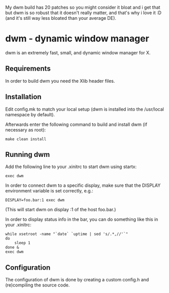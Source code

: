 My dwm build has 20 patches so you might consider it bloat and i get that but
dwm is so robust that it doesn't really matter, and
that's why i love it :D (and it's still way less bloated than your average DE).

dwm - dynamic window manager
============================
dwm is an extremely fast, small, and dynamic window manager for X.

Requirements
------------
In order to build dwm you need the Xlib header files.

Installation
------------
Edit config.mk to match your local setup (dwm is installed into
the /usr/local namespace by default).

Afterwards enter the following command to build and install dwm (if
necessary as root):

    make clean install

Running dwm
-----------
Add the following line to your .xinitrc to start dwm using startx:

    exec dwm

In order to connect dwm to a specific display, make sure that
the DISPLAY environment variable is set correctly, e.g.:

    DISPLAY=foo.bar:1 exec dwm

(This will start dwm on display :1 of the host foo.bar.)

In order to display status info in the bar, you can do something
like this in your .xinitrc:

    while xsetroot -name "`date` `uptime | sed 's/.*,//'`"
    do
    	sleep 1
    done &
    exec dwm

Configuration
-------------
The configuration of dwm is done by creating a custom config.h
and (re)compiling the source code.
